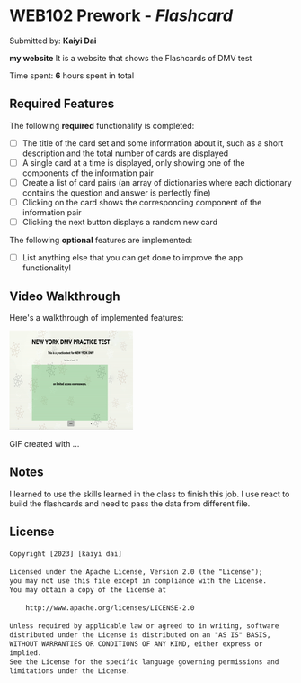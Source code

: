 # WEB102 Prework - *Flashcard*

Submitted by: **Kaiyi Dai**

**my website** It is a website that shows the Flashcards of DMV test

Time spent: **6** hours spent in total

## Required Features

The following **required** functionality is completed:

* [ ] The title of the card set and some information about it, such as a short description and the total number of cards are displayed
* [ ] A single card at a time is displayed, only showing one of the components of the information pair
* [ ] Create a list of card pairs (an array of dictionaries where each dictionary contains the question and answer is perfectly fine)
* [ ] Clicking on the card shows the corresponding component of the information pair
* [ ] Clicking the next button displays a random new card

The following **optional** features are implemented:

* [ ] List anything else that you can get done to improve the app functionality!

## Video Walkthrough

Here's a walkthrough of implemented features:

<img src='https://github.com/ddkaiyi/homework2/blob/master/z6w9q-4rkls.gif' title='Video Walkthrough' width='' alt='Video Walkthrough' />

<!-- Replace this with whatever GIF tool you used! -->
GIF created with ...  
<!-- Recommended tools:
[Kap](https://getkap.co/) for macOS
[ScreenToGif](https://www.screentogif.com/) for Windows
[peek](https://github.com/phw/peek) for Linux. -->

## Notes

 I learned to use the skills learned in the class to finish this job. I use react to build the flashcards and need to pass the data from different file.
## License

    Copyright [2023] [kaiyi dai]

    Licensed under the Apache License, Version 2.0 (the "License");
    you may not use this file except in compliance with the License.
    You may obtain a copy of the License at

        http://www.apache.org/licenses/LICENSE-2.0

    Unless required by applicable law or agreed to in writing, software
    distributed under the License is distributed on an "AS IS" BASIS,
    WITHOUT WARRANTIES OR CONDITIONS OF ANY KIND, either express or implied.
    See the License for the specific language governing permissions and
    limitations under the License.
